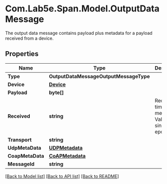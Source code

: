 # Com.Lab5e.Span.Model.OutputDataMessage
The output data message contains payload plus metadata for a payload received from a device.

## Properties

Name | Type | Description | Notes
------------ | ------------- | ------------- | -------------
**Type** | **OutputDataMessageOutputMessageType** |  | [optional] 
**Device** | [**Device**](Device.md) |  | [optional] 
**Payload** | **byte[]** |  | [optional] 
**Received** | **string** | Received time for message. Value is ms since epoch. | [optional] 
**Transport** | **string** |  | [optional] 
**UdpMetaData** | [**UDPMetadata**](UDPMetadata.md) |  | [optional] 
**CoapMetaData** | [**CoAPMetadata**](CoAPMetadata.md) |  | [optional] 
**MessageId** | **string** |  | [optional] 

[[Back to Model list]](../README.md#documentation-for-models) [[Back to API list]](../README.md#documentation-for-api-endpoints) [[Back to README]](../README.md)

